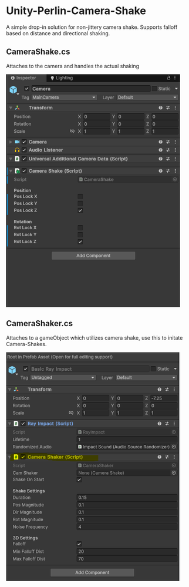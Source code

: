 # Unity-Perlin-Camera-Shake
A simple drop-in solution for non-jittery camera shake. Supports falloff based on distance and directional shaking.

## CameraShake.cs
Attaches to the camera and handles the actual shaking

![alt text](https://github.com/Antonc15/Unity-Perlin-Camera-Shake/blob/main/ReadMe%20Resources/Capture.PNG?raw=true)

## CameraShaker.cs
Attaches to a gameObject which utilizes camera shake, use this to initate Camera-Shakes. 

![alt text](https://github.com/Antonc15/Unity-Perlin-Camera-Shake/blob/main/ReadMe%20Resources/Capture2.PNG?raw=true)
